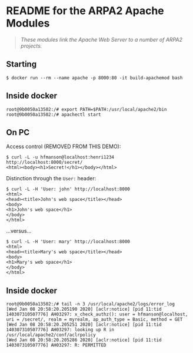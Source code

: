 # README for the ARPA2 Apache Modules

> *These modules link the Apache Web Server to a number of ARPA2 projects.*

## Starting ##
```
$ docker run --rm --name apache -p 8000:80 -it build-apachemod bash
```
## Inside docker ##
```
root@9b0050a13502:/# export PATH=$PATH:/usr/local/apache2/bin
root@9b0050a13502:/# apachectl start
```

## On PC ##

Access control (REMOVED FROM THIS DEMO):

```
$ curl -L -u hfmanson@localhost:henri1234 http://localhost:8000/secret/
<html><body><h1>Secret!</h1></body></html>
```

Distinction through the `User:` header:

```
$ curl -L -H 'User: john' http://localhost:8000
<html>
<head><title>John's web space</title></head>
<body>
<h1>John's web space</h1>
</body>
</html>
```

...versus...

```
$ curl -L -H 'User: mary' http://localhost:8000
<html>
<head><title>Mary's web space</title></head>
<body>
<h1>Mary's web space</h1>
</body>
</html>
```

## Inside docker ##
```
root@9b0050a13502:/# tail -n 3 /usr/local/apache2/logs/error_log 
[Wed Jan 08 20:58:20.205190 2020] [aclr:notice] [pid 11:tid 140307310507776] AH03297: x_check_authz(): user = hfmanson@localhost, uri = /secret/, realm = myrealm, ap_auth_type = Basic, method = GET
[Wed Jan 08 20:58:20.205251 2020] [aclr:notice] [pid 11:tid 140307310507776] AH03297: looking up R in /usr/local/apache2/conf/aclrpolicy
[Wed Jan 08 20:58:20.205286 2020] [aclr:notice] [pid 11:tid 140307310507776] AH03297: R: PERMITTED
```
